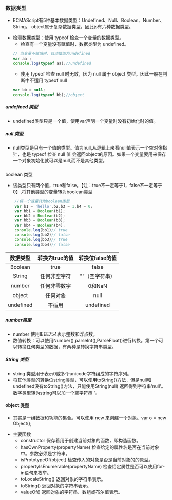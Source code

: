 ### 数据类型

* ECMAScript有5种基本数据类型：Undefined、Null、Boolean、Number、String。
object属于复杂数据类型，因此js有六种数据类型。

+ 检测数据类型：使用 typeof 检查一个变量的数据类型。
    - 检查有一个变量没有赋值时，数据类型为 undefined。
    ```js
    // 当变量不赋值时，自动赋值为undefined
    var aa ;
    console.log(typeof aa);//undefined
    ```
    - 使用 typeof 检查 null 时无效，因为 null 属于 object 类型。因此一般在判断中不适用 typeof null
    ```js
    var bb = null;
    console.log(typeof bb);//object
    ```
##### undefined 类型 

* undefined类型只是一个值，使用var声明一个变量时没有初始化时的值。
##### null 类型
* null类型是只有一个值的类型。值为null,从逻辑上来看null值表示一个空对像指针，也是 typeof 检查 null 值
会返回object的原因。如果一个变量要用来保存一个对象初始化就可以是null,而不是其他类型。
#####
 boolean 类型
 * 该类型只有两个值，true和false。【注：true不一定等于1，false不一定等于0】,将其他类型的变量转为boolean类型
```js
    //将一个变量转为boolean类型
    var b1 = 'hello',b2,b3 = 1,b4 = 0;
    var bb1 = Boolean(b1);
    var bb2 = Boolean(b2);
    var bb3 = Boolean(b3);
    var bb4 = Boolean(b4);
    console.log(bb1)// true
    console.log(bb2)// false
    console.log(bb3)// true
    console.log(bb4)// false
```
数据类型|转换为true的值|转换位false的值
:----:|:-----:|:-----:
Boolean|true|false
String|任何非空字符|""（空字符串）
number|任何非零数字|0和NaN
object|任何对象|null
undefined|不适用|undefined

##### number类型
* number 使用IEEE754表示整数和浮点数。
* 数值转换：可以使用Number(),parseInt(),ParseFloat()进行转换。第一个可以转换任何类型的数据，有两种是转换字符串类型。

##### String 类型
* string 类型用于表示0或多个unicode字符组成的字符序列。
* 将其他类型的转换位string类型，可以使用toString()方法，但是null和undefined没有toString()方法，只能使用String(null)
返回得到字符串'null'。数字类型转为string可以加一个空字符串''。

#### object 类型
* 其实是一组数据和功能的集合。可以使用 new 来创建一个对象。var o = new Object();
+ 主要函数
    - constructor 保存着用于创建当前对象的函数，即构造函数。
    - hasOwnProperty(propertyName) 检查给定的属性名是否在当前对象中。参数必须是字符串。
    - isPrototypeOf(object) 检查传入的对象是否是当前对象的的原型。
    - propertyIsEnumerable(propertyName) 检查给定属性是否可以使用for-in语句来枚举。
    - toLocaleString() 返回对象的字符串表示。
    - toString() 返回对象的字符串表示。
    - valueOf() 返回对象的字符串、数组或布尔值表示。

